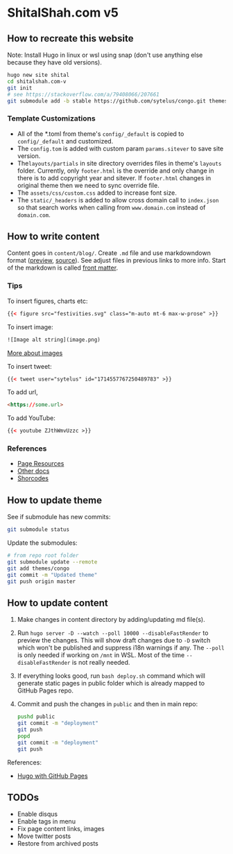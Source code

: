 # ShitalShah.com v5

## How to recreate this website

Note: Install Hugo in linux or wsl using snap (don't use anything else because they have old versions).

```bash
hugo new site shital
cd shitalshah.com-v
git init
# see https://stackoverflow.com/a/79408066/207661
git submodule add -b stable https://github.com/sytelus/congo.git themes/congo
```

### Template Customizations

* All of the *.toml from theme's `config/_default` is copied to `config/_default` and customized.
* The `config.tom` is added with custom param `params.sitever` to save site version.
* The`layouts/partials` in site directory overrides files in theme's `layouts` folder. Currently, only `footer.html` is the override and only change in there is to add copyright year and sitever. If `footer.html` changes in original theme then we need to sync override file.
* The `assets/css/custom.css` added to increase font size.
* The `static/_headers` is added to allow cross domain call to `index.json` so that search works when calling from `www.domain.com` instead of `domain.com`.

## How to write content

Content goes in `content/blog/`. Create `.md` file and use markdowndown format ([preview](https://jpanther.github.io/congo/samples/markdown/), [source](https://github.com/sytelus/shitalshah.com-v5/blob/master/themes/congo/exampleSite/content/samples/markdown/index.md)). See adjust files in previous links to more info. Start of the markdown is called [front matter](https://jpanther.github.io/congo/docs/front-matter/).

### Tips

To insert figures, charts etc:

```html
{{< figure src="festivities.svg" class="m-auto mt-6 max-w-prose" >}}
```

To insert image:

```html
![Image alt string](image.png)
```

[More about images](https://gohugo.io/content-management/image-processing/)

To insert tweet:

```html
{{< tweet user="sytelus" id="1714557767250489783" >}}
```

To add url,

```html
<https://some.url>
```

To add YouTube:

```html
{{< youtube ZJthWmvUzzc >}}
```

### References

* [Page Resources](https://gohugo.io/content-management/page-resources/)
* [Other docs](https://jpanther.github.io/congo/docs/)
* [Shorcodes](https://gohugo.io/content-management/shortcodes/#use-hugos-built-in-shortcodes)

## How to update theme

See if submodule has new commits:

```bash
git submodule status
```

Update the submodules:

```bash
# from repo root folder
git submodule update --remote
git add themes/congo
git commit -m "Updated theme"
git push origin master
```

## How to update content

1. Make changes in content directory by adding/updating md file(s).
2. Run `hugo server -D --watch --poll 10000 --disableFastRender` to preview the changes. This will show draft changes due to `-D` switch which won't be published and suppress i18n warnings if any. The `--poll` is only needed if working on `/mnt` in WSL. Most of the time `--disableFastRender` is not really needed.
3. If everything looks good, run `bash deploy.sh` command which will generate static pages in public folder which is already mapped to GitHub Pages repo.
4. Commit and push the changes in `public` and then in main repo:

    ```bash
    pushd public
    git commit -m "deployment"
    git push
    popd
    git commit -m "deployment"
    git push
    ```

References:

* [Hugo with GitHub Pages](https://gohugo.io/hosting-and-deployment/hosting-on-github/)

## TODOs

* Enable disqus
* Enable tags in menu
* Fix page content links, images
* Move twitter posts
* Restore from archived posts
